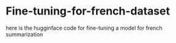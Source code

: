 # Fine-tuning-for-french-dataset
here is the hugginface code for fine-tuning a model for french summarization 
